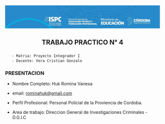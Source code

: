 ![alt text](src/encabezado.jpg)

## <p style="text-align: center;">TRABAJO PRACTICO N° 4</p>


### <p>  
       - Matria: Proyecto Integrador I
       - Docente: Vera Cristian Gonzalo
</P>

### PRESENTACION

- Nombre Completo: Huk Romina Vanesa

- email: rominahuk@gmail.com

- Perfil Profesional: Personal Policial de la Proviencia de Cordoba.

- Area de trabajo: Direccion General de Investigaciones Criminales - D.G.I.C

  

